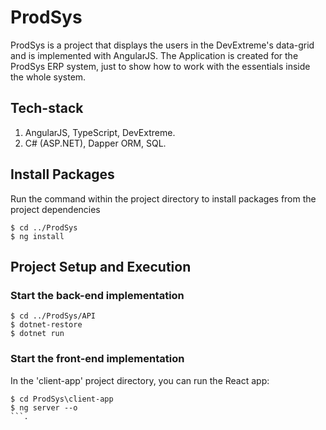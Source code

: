 # ProdSys

ProdSys is a project that displays the users in the DevExtreme's data-grid and is implemented with AngularJS.
The Application is created for the ProdSys ERP system, just to show how to work with the essentials inside the whole system.

## Tech-stack
1. AngularJS, TypeScript, DevExtreme.
2. C# (ASP.NET), Dapper ORM, SQL.

## Install Packages

Run the command within the project directory to install packages from the project dependencies

```
$ cd ../ProdSys
$ ng install
```

## Project Setup and Execution

### Start the back-end implementation

```
$ cd ../ProdSys/API
$ dotnet-restore
$ dotnet run
```

### Start the front-end implementation

In the 'client-app' project directory, you can run the React app:

```
$ cd ProdSys\client-app
$ ng server --o
```.

